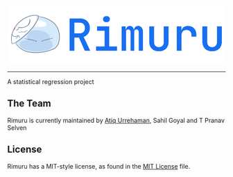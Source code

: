 ![Rimuru](assets/img/rimuru.png)

---

A statistical regression project

## The Team

Rimuru is currently maintained by [Atiq Urrehaman](https://github.com/Adam-Al-Rahman/), Sahil Goyal and T Pranav Selven

## License

Rimuru has a MIT-style license, as found in the [MIT License](./LICENSE) file.
